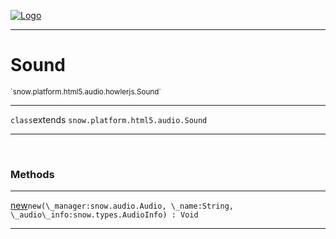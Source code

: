 
[![Logo](../../../../../../images/logo.png)](../../../../../../api/index.html)

---



<h1>Sound</h1>
<small>`snow.platform.html5.audio.howlerjs.Sound`</small>



---

`class`extends <code><span>snow.platform.html5.audio.Sound</span></code>

---

&nbsp;
&nbsp;







<h3>Methods</h3> <hr/><span class="method apipage">
            <a name="new"><a class="lift" href="#new">new</a></a><code class="signature apipage">new(\_manager:snow.audio.Audio<span></span>, \_name:String<span></span>, \_audio\_info:snow.types.AudioInfo<span></span>) : Void</code><br/><span class="small_desc_flat"></span>
        </span>
    





---

&nbsp;
&nbsp;
&nbsp;
&nbsp;